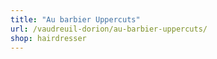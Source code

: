 ```yaml
---
title: "Au barbier Uppercuts"
url: /vaudreuil-dorion/au-barbier-uppercuts/
shop: hairdresser
---
```

